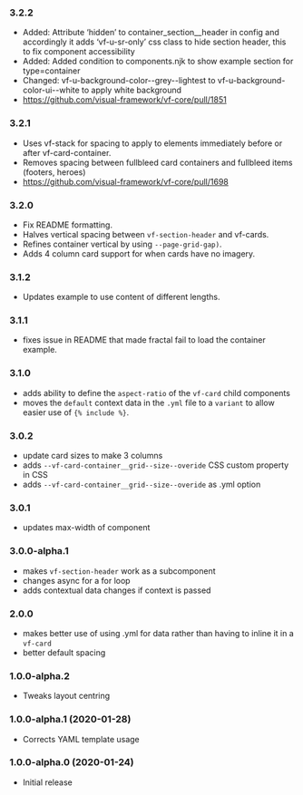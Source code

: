 ### 3.2.2

* Added: Attribute ‘hidden’ to container_section__header in config and accordingly it adds ‘vf-u-sr-only’ css class to hide section header, this to fix component accessibility
* Added: Added condition to components.njk to show example section for type=container
* Changed: vf-u-background-color--grey--lightest to vf-u-background-color-ui--white to apply white background
* https://github.com/visual-framework/vf-core/pull/1851

### 3.2.1

* Uses vf-stack for spacing to apply to elements immediately before or after vf-card-container.
* Removes spacing between fullbleed card containers and fullbleed items (footers, heroes)
* https://github.com/visual-framework/vf-core/pull/1698

### 3.2.0

* Fix README formatting.
* Halves vertical spacing between `vf-section-header` and vf-cards.
* Refines container vertical by using `--page-grid-gap)`.
* Adds 4 column card support for when cards have no imagery.

### 3.1.2

* Updates example to use content of different lengths.

### 3.1.1

* fixes issue in README that made fractal fail to load the container example.

### 3.1.0

* adds ability to define the `aspect-ratio` of the `vf-card` child components
* moves the `default` context data in the `.yml` file to a `variant` to allow easier use of `{% include %}`.

### 3.0.2

* update card sizes to make 3 columns
* adds `--vf-card-container__grid--size--overide` CSS custom property in CSS
* adds `--vf-card-container__grid--size--overide` as .yml option

### 3.0.1

* updates max-width of component

### 3.0.0-alpha.1

* makes `vf-section-header` work as a subcomponent
* changes async for a for loop
* adds contextual data changes if context is passed

### 2.0.0

* makes better use of using .yml for data rather than having to inline it in a `vf-card`
* better default spacing

### 1.0.0-alpha.2

* Tweaks layout centring

### 1.0.0-alpha.1 (2020-01-28)

* Corrects YAML template usage

### 1.0.0-alpha.0 (2020-01-24)

* Initial release

